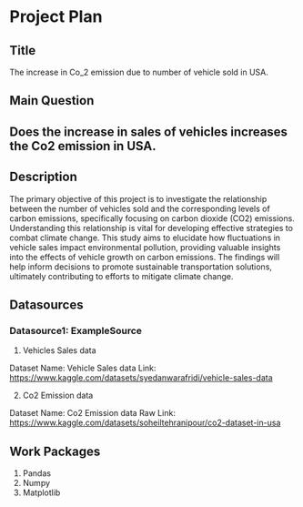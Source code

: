 # Project Plan

## Title
<!-- Give your project a short title. -->
The increase in Co_2 emission due to number of vehicle sold in USA.

## Main Question

<!-- Think about one main question you want to answer based on the data. -->
Does the increase in sales of vehicles increases the Co2 emission in USA.
-------------------------------------------
## Description

<!-- Describe your data science project in max. 200 words. Consider writing about why and how you attempt it. -->
The primary objective of this project is to investigate the relationship between the number of vehicles sold and the corresponding levels of carbon emissions, specifically focusing on carbon dioxide (CO2) emissions. Understanding this relationship is vital for developing effective strategies to combat climate change. This study aims to elucidate how fluctuations in vehicle sales impact environmental pollution, providing valuable insights into the effects of vehicle growth on carbon emissions. The findings will help inform decisions to promote sustainable transportation solutions, ultimately contributing to efforts to mitigate climate change.
## Datasources

<!-- Describe each datasources you plan to use in a section. Use the prefic "DatasourceX" where X is the id of the datasource. -->

### Datasource1: ExampleSource
1. Vehicles Sales data

Dataset Name: Vehicle Sales data
Link: https://www.kaggle.com/datasets/syedanwarafridi/vehicle-sales-data

2. Co2 Emission data

Dataset Name: Co2 Emission data
Raw Link: https://www.kaggle.com/datasets/soheiltehranipour/co2-dataset-in-usa


## Work Packages

<!-- List of work packages ordered sequentially, each pointing to an issue with more details. -->

1. Pandas
2. Numpy
3. Matplotlib

